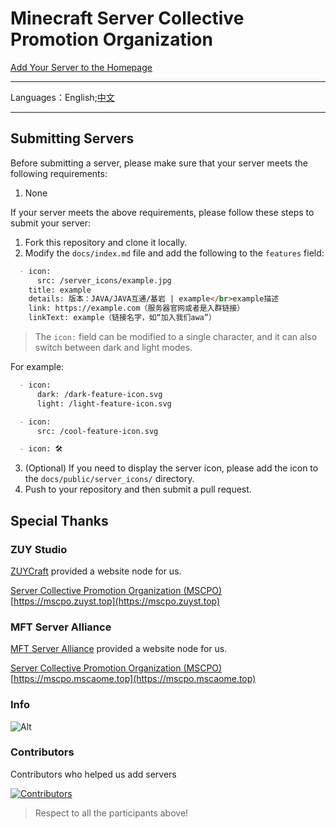 # Minecraft Server Collective Promotion Organization

[Add Your Server to the Homepage](https://github.com/MSCPO/mscpo.github.io/issues/new/choose)

-------------
Languages：English;[中文](README.md)

-------------

Submitting Servers
------------------

Before submitting a server, please make sure that your server meets the following requirements:

1. None

If your server meets the above requirements, please follow these steps to submit your server:

1. Fork this repository and clone it locally.
2. Modify the `docs/index.md` file and add the following to the `features` field:

``` index.md
  - icon:
      src: /server_icons/example.jpg
    title: example
    details: 版本：JAVA/JAVA互通/基岩 | example</br>example描述
    link: https://example.com（服务器官网或者是入群链接）
    linkText: example（链接名字，如“加入我们awa”）
```

> The `icon:` field can be modified to a single character, and it can also switch between dark and light modes.

For example:

``` index.md
  - icon:
      dark: /dark-feature-icon.svg
      light: /light-feature-icon.svg
```

``` index.md
  - icon:
      src: /cool-feature-icon.svg
```

``` index.md
  - icon: 🛠️
```

3. (Optional) If you need to display the server icon, please add the icon to the `docs/public/server_icons/` directory.
4. Push to your repository and then submit a pull request.

## Special Thanks

### ZUY Studio

[ZUYCraft](https://mc.zuyst.top/) provided a website node for us.

[Server Collective Promotion Organization (MSCPO)](https://mscpo.zuyst.top) [https://mscpo.zuyst.top](https://mscpo.zuyst.top)

### MFT Server Alliance

[MFT Server Alliance](https://mc.mscaome.top/) provided a website node for us.

[Server Collective Promotion Organization (MSCPO)](https://mscpo.mscaome.top) [https://mscpo.mscaome.top](https://mscpo.mscaome.top)

### Info

![Alt](https://repobeats.axiom.co/api/embed/40f1d6f2bafcf731a005ddad0f4a0178ce8e6c46.svg "Repobeats analytics image")

### Contributors

Contributors who helped us add servers

[![Contributors](https://contrib.rocks/image?repo=MSCPO/mscpo.github.io)](https://github.com/MSCPO/ServerDocumentation/graphs/contributors)

> Respect to all the participants above!
